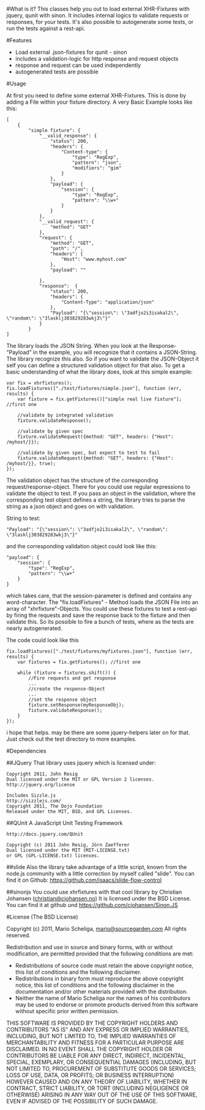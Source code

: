 #What is it?
This classes help you out to load external XHR-Fixtures with jquery, qunit with sinon.
It includes internal logics to validate requests or responses, for your tests.
It's also possible to autogenerate some tests, or run the tests against a rest-api.

#Features
* Load external .json-fixtures for qunit - sinon
* includes a validation-logic for http response and request objects
* response and request can be used independently
* autogenerated tests are possible

#Usage

At first you need to define some external XHR-Fixtures. This is done by adding
a File within your fixture directory. A very Basic Example looks like this:

	[
		{
			"simple fixture": { 
				"__valid_response": {
					"status": 200,
					"headers": {
						"Content-type": {
							"type": "RegExp",
							"pattern": "json",
							"modifiers": "gim"
						}
					},
					"payload": {
						"session": {
							"type": "RegExp",
							"pattern": "\\w+"
						}
					}
				},
				"__valid_request": {
					"method": "GET"
				},
				"request": {
					"method": "GET",
					"path": "/",
					"headers": {
						"Host": "www.myhost.com"
					},
					"payload": ""

				},
				"response":  {
					"status": 200,
					"headers": {
						"Content-Type": "application/json"
					},
					"Payload": "{\"session\": \"3adfjo2i3isakal2\", \"random\": \"3lasklj303829283wkj3\"}"
				}
			}
	]

The library loads the JSON String. When you look at the Response-"Payload" in the example, you will recognize
that it contains a JSON-String. The library recognize this also. So if you want to validate the JSON-Object it
self you can define a structured validation object for that also. To get a basic understanding of what the library
does, look at this simple example:

	var fix = xhrfixtures();
	fix.loadFixtures(["./test/fixtures/simple.json"], function (err, results) {
		var fixture = fix.getFixtures()["simple real live fixture"]; //first one 
		
		//validate by integrated validation
		fixture.validateResponse();
		
		//validate by given spec
		fixture.validateRequest({method: "GET", headers: {"Host": /myhost/}}); 
		
		//validate by given spec, but expect to test to fail
		fixture.validateRequest({method: "GET", headers: {"Host": /myhost/}}, true);
	});  

The validation object has the structure of the corresponding request/response-object. There for
you could use regular expressions to validate the object to test. If you pass an object in the validation,
where the corresponding test object defines a string, the library tries to parse the string as a json object
and goes on with validation.

String to test:

	"Payload": "{\"session\": \"3adfjo2i3isakal2\", \"random\": \"3lasklj303829283wkj3\"}"

and the corresponding validation object could look like this:

	"payload": {
		"session": {
			"type": "RegExp",
			"pattern": "\\w+"
		}
	}

which takes care, that the session-parameter is defined and contains any word-character.
The "fix.loadFixtures" - Method loads the JSON File into an array of "xhrfixture"-Objects.
You could use these fixtures to test a rest-api by firing the requests and save the response
back to the fixture and then validate this. So its possible to fire a bunch of tests,
where as the tests are nearly autogenerated.

The code could look like this

	fix.loadFixtures(["./test/fixtures/myfixtures.json"], function (err, results) {
		var fixtures = fix.getFixtures(); //first one 
	
		while (fixture = fixtures.shift()) {
			//Fire requests and get response
			...
			//create the response-Object
			...
			//set the response object
			fixture.setResponse(myResponseObj);
			fixture.validateResponse();
		}
	});
	
i hope that helps. may be there are some jquery-helpers later on for that. Just
check out the test directory to more examples.

#Dependencies

##JQuery
That library uses jquery which is licensed under: 

	Copyright 2011, John Resig
	Dual licensed under the MIT or GPL Version 2 licenses.
	http://jquery.org/license

	Includes Sizzle.js
	http://sizzlejs.com/
	Copyright 2011, The Dojo Foundation
	Released under the MIT, BSD, and GPL Licenses.

##QUnit
A JavaScript Unit Testing Framework

	http://docs.jquery.com/QUnit

	Copyright (c) 2011 John Resig, Jörn Zaefferer
	Dual licensed under the MIT (MIT-LICENSE.txt)
	or GPL (GPL-LICENSE.txt) licenses.

##slide
Also the library take advantage of a little script, known from the
node.js community with a little correction by myself called "slide".
You can find it on Github: https://github.com/isaacs/slide-flow-control

##sinonjs
You could use xhrfixtures with that cool library by Christian Johansen (christian@cjohansen.no)
It is licensed under the BSD License. You can find it at github und https://github.com/cjohansen/Sinon.JS

#License
(The BSD License)

Copyright (c) 2011, Mario Scheliga, mario@sourcegarden.com
All rights reserved.

Redistribution and use in source and binary forms, with or without modification,
are permitted provided that the following conditions are met:

* Redistributions of source code must retain the above copyright notice,
  this list of conditions and the following disclaimer.
* Redistributions in binary form must reproduce the above copyright notice,
  this list of conditions and the following disclaimer in the documentation
  and/or other materials provided with the distribution.
* Neither the name of Mario Scheliga nor the names of his contributors
  may be used to endorse or promote products derived from this software
  without specific prior written permission.

THIS SOFTWARE IS PROVIDED BY THE COPYRIGHT HOLDERS AND CONTRIBUTORS "AS IS" AND
ANY EXPRESS OR IMPLIED WARRANTIES, INCLUDING, BUT NOT LIMITED TO, THE IMPLIED
WARRANTIES OF MERCHANTABILITY AND FITNESS FOR A PARTICULAR PURPOSE ARE
DISCLAIMED. IN NO EVENT SHALL THE COPYRIGHT HOLDER OR CONTRIBUTORS BE LIABLE
FOR ANY DIRECT, INDIRECT, INCIDENTAL, SPECIAL, EXEMPLARY, OR CONSEQUENTIAL
DAMAGES (INCLUDING, BUT NOT LIMITED TO, PROCUREMENT OF SUBSTITUTE GOODS OR
SERVICES; LOSS OF USE, DATA, OR PROFITS; OR BUSINESS INTERRUPTION) HOWEVER
CAUSED AND ON ANY THEORY OF LIABILITY, WHETHER IN CONTRACT, STRICT LIABILITY,
OR TORT (INCLUDING NEGLIGENCE OR OTHERWISE) ARISING IN ANY WAY OUT OF THE USE OF
THIS SOFTWARE, EVEN IF ADVISED OF THE POSSIBILITY OF SUCH DAMAGE.